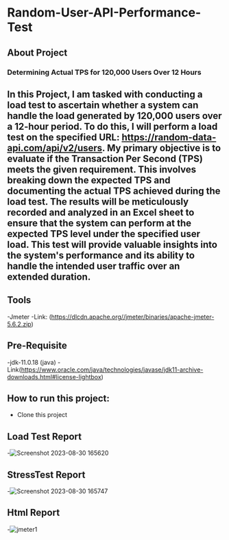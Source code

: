 # Random-User-API-Performance-Test

## About Project
### Determining Actual TPS for 120,000 Users Over 12 Hours
## In this Project, I am tasked with conducting a load test to ascertain whether a system can handle the load generated by 120,000 users over a 12-hour period. To do this, I will perform a load test on the specified URL: https://random-data-api.com/api/v2/users. My primary objective is to evaluate if the Transaction Per Second (TPS) meets the given requirement. This involves breaking down the expected TPS and documenting the actual TPS achieved during the load test. The results will be meticulously recorded and analyzed in an Excel sheet to ensure that the system can perform at the expected TPS level under the specified user load. This test will provide valuable insights into the system's performance and its ability to handle the intended user traffic over an extended duration.

## Tools
-Jmeter 
-Link: (https://dlcdn.apache.org//jmeter/binaries/apache-jmeter-5.6.2.zip)

## Pre-Requisite
-jdk-11.0.18 (java)
-Link(https://www.oracle.com/java/technologies/javase/jdk11-archive-downloads.html#license-lightbox)

## How to run this project:
- Clone this project

## Load Test Report
-![Screenshot 2023-08-30 165620](https://github.com/anika-tahsin4152/Random-User-API-Performance-Test/assets/73738319/ccfcd539-5dd2-40fb-b12e-f1bb967315cc)
## StressTest Report
-![Screenshot 2023-08-30 165747](https://github.com/anika-tahsin4152/Random-User-API-Performance-Test/assets/73738319/d33a9184-614d-4f93-bd43-8b0c3f32c478)
## Html Report
-![jmeter1](https://github.com/anika-tahsin4152/Random-User-API-Performance-Test/assets/73738319/25ac9a7c-ded9-4913-9196-7888519c7267)
